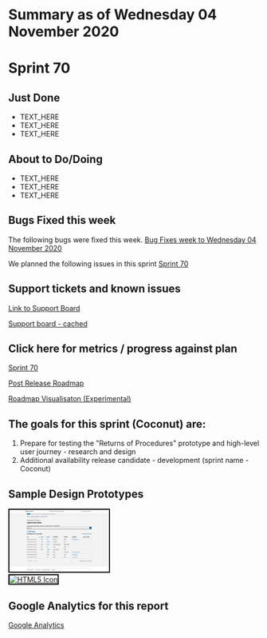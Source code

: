 # Summary as of Wednesday 04 November 2020 

# Sprint 70

## Just Done
* TEXT_HERE
* TEXT_HERE
* TEXT_HERE

## About to Do/Doing
* TEXT_HERE
* TEXT_HERE
* TEXT_HERE

## Bugs Fixed this week
The following bugs were fixed this week.
[Bug Fixes week to Wednesday 04 November 2020](graphs/bugs04112020.png)

We planned the following issues in this sprint 
[Sprint 70](graphs/sprint04112020.png)

## Support tickets and known issues
[Link to Support Board](https://collaboration.homeoffice.gov.uk/jira/secure/RapidBoard.jspa?rapidView=1717&selectedIssue=ASSB-253)

[Support board - cached](graphs/supportBoard04112020.png)

## Click here for metrics / progress against plan
[Sprint 70](graphs/progress04112020.png)

[Post Release Roadmap](graphs/roadmap04112020.png)

[Roadmap Visualisaton (Experimental) ](roadmapVisualisation04112020.md)

## The goals for this sprint (Coconut) are:
1. Prepare for testing the "Returns of Procedures" prototype and high-level user journey - research and design 
2. Additional availability release candidate - development (sprint name - Coconut)

## Sample Design Prototypes
<a href="graphs/proto1_04112020.png"><img src="graphs/proto1_04112020.png" alt="HTML5 Icon" width="200" style="border:2px solid black"></a>
<br>
<a href="graphs/proto2_04112020.png"><img src="graphs/proto2_04112020.png" alt="HTML5 Icon" width="200" style="border:2px solid black"></a>
<br>


## Google Analytics for this report
[Google Analytics](graphs/GA04112020.png)

